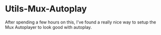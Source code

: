 # Utils-Mux-Autoplay
After spending a few hours on this, I've found a really nice way to setup the Mux Autoplayer to look good with autoplay.
